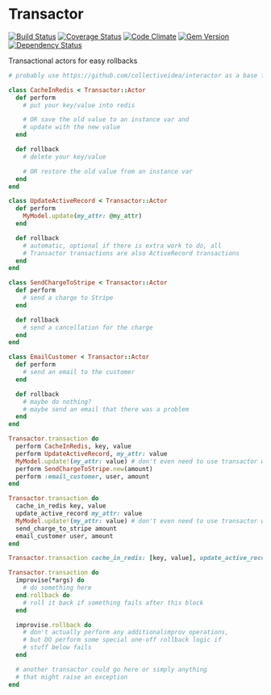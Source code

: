 # Transactor

[![Build Status](https://travis-ci.org/markrebec/transactor.png)](https://travis-ci.org/markrebec/transactor)
[![Coverage Status](https://coveralls.io/repos/markrebec/transactor/badge.svg?1=1)](https://coveralls.io/r/markrebec/transactor)
[![Code Climate](https://codeclimate.com/github/markrebec/transactor.png)](https://codeclimate.com/github/markrebec/transactor)
[![Gem Version](https://badge.fury.io/rb/transactor.png)](http://badge.fury.io/rb/transactor)
[![Dependency Status](https://gemnasium.com/markrebec/transactor.png)](https://gemnasium.com/markrebec/transactor)

Transactional actors for easy rollbacks

```ruby
# probably use https://github.com/collectiveidea/interactor as a base for the actors?

class CacheInRedis < Transactor::Actor
  def perform
    # put your key/value into redis

    # OR save the old value to an instance var and
    # update with the new value
  end

  def rollback
    # delete your key/value

    # OR restore the old value from an instance var
  end
end

class UpdateActiveRecord < Transactor::Actor
  def perform
    MyModel.update(my_attr: @my_attr)
  end

  def rollback
    # automatic, optional if there is extra work to do, all
    # Transactor transactions are also ActiveRecord transactions
  end
end

class SendChargeToStripe < Transactor::Actor
  def perform
    # send a charge to Stripe
  end

  def rollback
    # send a cancellation for the charge
  end
end

class EmailCustomer < Transactor::Actor
  def perform
    # send an email to the customer
  end

  def rollback
    # maybe do nothing?
    # maybe send an email that there was a problem
  end
end

Transactor.transaction do
  perform CacheInRedis, key, value
  perform UpdateActiveRecord, my_attr: value
  MyModel.update!(my_attr: value) # don't even need to use transactor when using active_record
  perform SendChargeToStripe.new(amount)
  perform :email_customer, user, amount
end

Transactor.transaction do
  cache_in_redis key, value
  update_active_record my_attr: value
  MyModel.update!(my_attr: value) # don't even need to use transactor when using active_record
  send_charge_to_stripe amount
  email_customer user, amount
end

Transactor.transaction cache_in_redis: [key, value], update_active_record: {my_attr: value}, send_charge_to_stripe: amount, email_customer: [user, amount]

Transactor.transaction do
  improvise(*args) do
    # do something here
  end.rollback do
    # roll it back if something fails after this block
  end

  improvise.rollback do
    # don't actually perform any additionalimprov operations,
    # but DO perform some special one-off rollback logic if
    # stuff below fails
  end

  # another transactor could go here or simply anything
  # that might raise an exception
end
```
